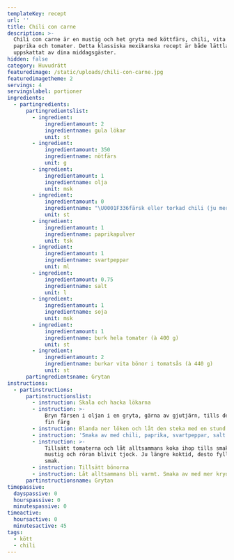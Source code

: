 ```yaml
---
templateKey: recept
url: ''
title: Chili con carne
description: >-
  Chili con carne är en mustig och het gryta med köttfärs, chili, vita bönor,
  paprika och tomater. Detta klassiska mexikanska recept är både lättlagat och
  uppskattat av dina middagsgäster.
hidden: false
category: Huvudrätt
featuredimage: /static/uploads/chili-con-carne.jpg
featuredimagetheme: 2
servings: 4
servingslabel: portioner
ingredients:
  - partingredients:
      partingredientslist:
        - ingredient:
            ingredientamount: 2
            ingredientname: gula lökar
            unit: st
        - ingredient:
            ingredientamount: 350
            ingredientname: nötfärs
            unit: g
        - ingredient:
            ingredientamount: 1
            ingredientname: olja
            unit: msk
        - ingredient:
            ingredientamount: 0
            ingredientname: "\U0001F336färsk eller torkad chili (ju mer, desto bättre)"
            unit: st
        - ingredient:
            ingredientamount: 1
            ingredientname: paprikapulver
            unit: tsk
        - ingredient:
            ingredientamount: 1
            ingredientname: svartpeppar
            unit: ml
        - ingredient:
            ingredientamount: 0.75
            ingredientname: salt
            unit: l
        - ingredient:
            ingredientamount: 1
            ingredientname: soja
            unit: msk
        - ingredient:
            ingredientamount: 1
            ingredientname: burk hela tomater (à 400 g)
            unit: st
        - ingredient:
            ingredientamount: 2
            ingredientname: burkar vita bönor i tomatsås (à 440 g)
            unit: st
      partingredientsname: Grytan
instructions:
  - partinstructions:
      partinstructionslist:
        - instruction: Skala och hacka lökarna
        - instruction: >-
            Bryn färsen i oljan i en gryta, gärna av gjutjärn, tills den fått
            fin färg
        - instruction: Blanda ner löken och låt den steka med en stund
        - instruction: 'Smaka av med chili, paprika, svartpeppar, salt och soja'
        - instruction: >-
            Tillsätt tomaterna och låt alltsammans koka ihop tills smaken är
            mustig och röran blivit tjock. Ju längre koktid, desto fylligare
            smak.
        - instruction: Tillsätt bönorna
        - instruction: Låt alltsammans bli varmt. Smaka av med mer kryddor om så behövs.
      partinstructionsname: Grytan
timepassive:
  dayspassive: 0
  hourspassive: 0
  minutespassive: 0
timeactive:
  hoursactive: 0
  minutesactive: 45
tags:
  - kött
  - chili
---
```

